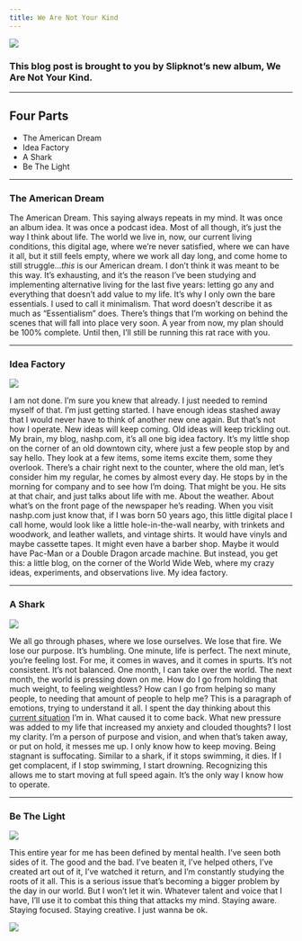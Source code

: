 ```yaml
---
title: We Are Not Your Kind
---
```


![][image-1]

### This blog post is brought to you by Slipknot’s new album, We Are Not Your Kind.

---- 

## Four Parts

- The American Dream
- Idea Factory
- A Shark
- Be The Light

---- 

### The American Dream

The American Dream. This saying always repeats in my mind. It was once an album idea. It was once a podcast idea. Most of all though, it’s just the way I think about life. The world we live in, now, our current living conditions, this digital age, where we’re never satisfied, where we can have it all, but it still feels empty, where we work all day long, and come home to still struggle...*this* is our American dream. I don’t think it was meant to be this way. It’s exhausting, and it’s the reason I’ve been studying and implementing alternative living for the last five years: letting go any and everything that doesn’t add value to my life. It’s why I only own the bare essentials. I used to call it minimalism. That word doesn’t describe it as much as “Essentialism” does. There’s things that I’m working on behind the scenes that will fall into place very soon. A year from now, my plan should be 100% complete. Until then, I’ll still be running this rat race with you.

---- 

### Idea Factory

![][image-2]

I am not done. I’m sure you knew that already. I just needed to remind myself of that. I’m just getting started. I have enough ideas stashed away that I would never have to think of another new one again. But that’s not how I operate. New ideas will keep coming. Old ideas will keep trickling out. My brain, my blog, nashp.com, it’s all one big idea factory. It’s my little shop on the corner of an old downtown city, where just a few people stop by and say hello. They look at a few items, some items excite them, some they overlook. There’s a chair right next to the counter, where the old man, let’s consider him my regular, he comes by almost every day. He stops by in the morning for company and to see how I’m doing. That might be you. He sits at that chair, and just talks about life with me. About the weather. About what’s on the front page of the newspaper he’s reading. When you visit nashp.com just know that, if I was born 50 years ago, this little digital place I call home, would look like a little hole-in-the-wall nearby, with trinkets and woodwork, and leather wallets, and vintage shirts. It would have vinyls and maybe cassette tapes. It might even have a barber shop. Maybe it would have Pac-Man or a Double Dragon arcade machine. But instead, you get this: a little blog, on the corner of the World Wide Web, where my crazy ideas, experiments, and observations live. My idea factory.

---- 

### A Shark

![][image-3]

We all go through phases, where we lose ourselves. We lose that fire. We lose our purpose. It’s humbling. One minute, life is perfect. The next minute, you’re feeling lost. For me, it comes in waves, and it comes in spurts. It’s not consistent. It’s not balanced. One month, I can take over the world. The next month, the world is pressing down on me. How do I go from holding that much weight, to feeling weightless? How can I go from helping so many people, to needing that amount of people to help me? This is a paragraph of emotions, trying to understand it all. I spent the day thinking about this [current situation][1] I’m in. What caused it to come back. What new pressure was added to my life that increased my anxiety and clouded thoughts? I lost my clarity. I’m a person of purpose and vision, and when that’s taken away, or put on hold, it messes me up. I only know how to keep moving. Being stagnant is suffocating. Similar to a shark, if it stops swimming, it dies. If I get complacent, if I stop swimming, I start drowning. Recognizing this allows me to start moving at full speed again. It’s the only way I know how to operate.

---- 

### Be The Light

![][image-4]

This entire year for me has been defined by mental health. I’ve seen both sides of it. The good and the bad. I’ve beaten it, I’ve helped others, I’ve created art out of it, I’ve watched it return, and I’m constantly studying the roots of it all. This is a serious issue that’s becoming a bigger problem by the day in our world. But I won’t let it win. Whatever talent and voice that I have, I’ll use it to combat this thing that attacks my mind. Staying aware. Staying focused. Staying creative. I just wanna be ok.

![][image-5]

[1]:	darkness-returns

[image-1]:	https://i.imgur.com/jZmnomW.jpg
[image-2]:	https://images.unsplash.com/photo-1518481852452-9415b262eba4?ixlib=rb-1.2.1&ixid=eyJhcHBfaWQiOjEyMDd9&auto=format&fit=crop&w=1950&q=80
[image-3]:	https://i.imgur.com/4IvyGlF.jpg
[image-4]:	https://images.unsplash.com/photo-1491398625058-068a549b86d6?ixlib=rb-1.2.1&ixid=eyJhcHBfaWQiOjEyMDd9&auto=format&fit=crop&w=2378&q=80
[image-5]:	https://i.imgur.com/m3fv28L.jpg